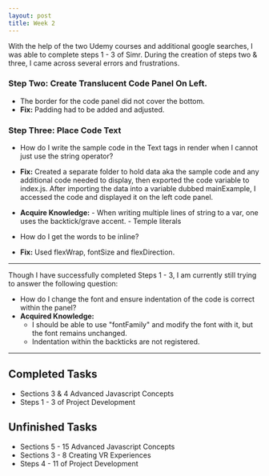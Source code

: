 ```yaml
---
layout: post
title: Week 2
---
```


With the help of the two Udemy courses and additional google searches, I was able to complete steps 1 - 3 of Simr. During the creation of steps two & three, I came across several errors and frustrations. 

### Step Two: Create Translucent Code Panel On Left. 
 * The border for the code panel did not cover the bottom.
 * **Fix:** Padding had to be added and adjusted. 

### Step Three: Place Code Text 
 * How do I write the sample code in the Text tags in render when I cannot just use the string operator? 
 * **Fix:** Created a separate folder to hold data aka the sample code and any additional code needed to display, then exported the 
            code variable to index.js. After importing the data into a variable dubbed mainExample, I accessed the code and displayed it on the left code panel.
            
* **Acquire Knowledge:**
      - When writing multiple lines of string to a var, one uses the backtick/grave accent.
      - Temple literals
              
 * How do I get the words to be inline?
 * **Fix:** Used flexWrap, fontSize and flexDirection.
 ****
 Though I have successfully completed Steps 1 - 3, I am currently still trying to answer the following question:
 
 * How do I change the font and ensure indentation of the code is correct within the panel?
 * **Acquired Knowledge:** 
      - I should be able to use "fontFamily" and modify the font with it, but the font remains unchanged.
      - Indentation within the backticks are not registered.
 ****
 ## Completed Tasks
 * Sections 3 & 4 Advanced Javascript Concepts
 * Steps 1 - 3 of Project Development
 
 ## Unfinished Tasks
 * Sections 5 - 15 Advanced Javascript Concepts
 * Sections 3 - 8 Creating VR Experiences
 * Steps 4 - 11 of Project Development
 
